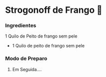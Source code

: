 # Strogonoff de Frango :chicken:



### Ingredientes

1 Quilo de Peito de frango sem pele

- 1 Quilo de peito de frango sem pele



### Modo de Preparo

1. Em Seguida....



